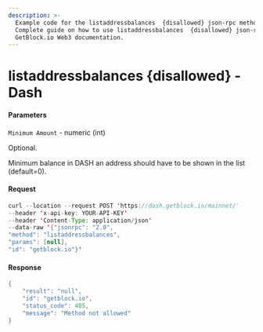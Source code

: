 ```yaml
---
description: >-
  Example code for the listaddressbalances  {disallowed} json-rpc method.
  Сomplete guide on how to use listaddressbalances  {disallowed} json-rpc in
  GetBlock.io Web3 documentation.
---
```


# listaddressbalances {disallowed} - Dash

#### Parameters

`Minimum Amount` - numeric (int)

Optional.

Minimum balance in DASH an address should have to be shown in the list (default=0).

#### Request

```java
curl --location --request POST 'https://dash.getblock.io/mainnet/' 
--header 'x-api-key: YOUR-API-KEY' 
--header 'Content-Type: application/json' 
--data-raw '{"jsonrpc": "2.0",
"method": "listaddressbalances",
"params": [null],
"id": "getblock.io"}'
```

#### Response

```java
{
    "result": "null",
    "id": "getblock.io",
    "status_code": 405,
    "message": "Method not allowed"
}
```
